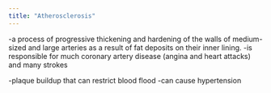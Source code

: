```yaml
---
title: "Atherosclerosis"
---
```

-a process of progressive thickening and hardening of the walls of medium-sized and large arteries as a result of fat deposits on their inner lining. 
-is responsible for much coronary artery disease (angina and heart attacks) and many strokes

-plaque buildup that can restrict blood flood
-can cause hypertension

